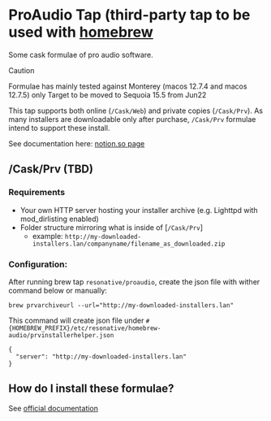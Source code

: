 # ProAudio Tap (third-party tap to be used with [homebrew](https://brew.sh)

Some cask formulae of pro audio software.


> [!CAUTION]
> Formulae has mainly tested against Monterey (macos 12.7.4 and macos 12.7.5) only
> Target to be moved to Sequoia 15.5 from Jun22

This tap supports both online (`/Cask/Web`) and private copies (`/Cask/Prv`).
As many installers are downloadable only after purchase, `/Cask/Prv` formulae intend to support these install.

See documentation here: [notion.so page](https://resonative.notion.site/homebrew-proaudio-Documentation-08dabd377f5e4f5d844b600fbf64ce0e?pvs=74)


## /Cask/Prv (TBD)

### Requirements
* Your own HTTP server hosting your installer archive (e.g. Lighttpd with mod_dirlisting enabled)
* Folder structure mirroring what is inside of [`/Cask/Prv`]
  - example: `http://my-downloaded-installers.lan/companyname/filename_as_downloaded.zip`


### Configuration:
After running brew tap `resonative/proaudio`, create the json file with wither command below or manually:

```
brew prvarchiveurl --url="http://my-downloaded-installers.lan"
```

This command will create json file under `#{HOMEBREW_PREFIX}/etc/resonative/homebrew-audio/prvinstallerhelper.json`

```
{
  "server": "http://my-downloaded-installers.lan"
}
```


## How do I install these formulae?

See [official documentation](https://docs.brew.sh/Taps)